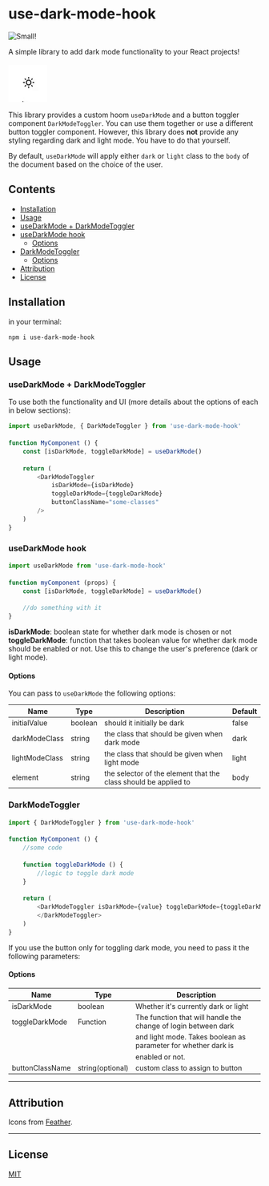 # use-dark-mode-hook

![Small!](https://img.shields.io/bundlephobia/min/use-dark-mode-hook)

A simple library to add dark mode functionality to your React projects!

![Demo](./demo.gif)

This library provides a custom hoom `useDarkMode` and a button toggler component `DarkModeToggler`. You can use them together or use a different button toggler component. However, this library does **not** provide any styling regarding dark and light mode. You have to do that yourself.

By default, `useDarkMode` will apply either `dark` or `light` class to the `body` of the document based on the choice of the user.

## Contents

- [Installation](#installation)
- [Usage](#usage)
- [useDarkMode + DarkModeToggler](#usedarkmode--darkmodetoggler)
- [useDarkMode hook](#usedarkmode-hook)
    - [Options](#options)
- [DarkModeToggler](#darkmodetoggler)
    - [Options](#options-1)
- [Attribution](#attribution)
- [License](#license)

## Installation

in your terminal:

```
npm i use-dark-mode-hook
```

## Usage

### useDarkMode + DarkModeToggler

To use both the functionality and UI (more details about the options of each in below sections):

```js
import useDarkMode, { DarkModeToggler } from 'use-dark-mode-hook'

function MyComponent () {
    const [isDarkMode, toggleDarkMode] = useDarkMode()

    return (
        <DarkModeToggler 
            isDarkMode={isDarkMode} 
            toggleDarkMode={toggleDarkMode}
            buttonClassName="some-classes"
        />
    )
}
```

### useDarkMode hook

```js
import useDarkMode from 'use-dark-mode-hook'

function myComponent (props) {
    const [isDarkMode, toggleDarkMode] = useDarkMode()

    //do something with it
}
```

**isDarkMode**: boolean state for whether dark mode is chosen or not
**toggleDarkMode**: function that takes boolean value for whether dark mode should be enabled or not. Use this to change the user's preference (dark or light mode).

#### Options

You can pass to `useDarkMode` the following options:

| Name           | Type    | Description                                                     | Default |
| -------------- | ------- | --------------------------------------------------------------- | ------- |
| initialValue   | boolean | should it initially be dark                                     | false   |
| darkModeClass  | string  | the class that should be given when dark mode                   | dark    |
| lightModeClass | string  | the class that should be given when light mode                  | light   |
| element        | string  | the selector of the element that the class should be applied to | body    |


### DarkModeToggler

```js
import { DarkModeToggler } from 'use-dark-mode-hook'

function MyComponent () {
    //some code

    function toggleDarkMode () {
        //logic to toggle dark mode
    }

    return (
        <DarkModeToggler isDarkMode={value} toggleDarkMode={toggleDarkMode}>
        </DarkModeToggler>
    )
}
```

If you use the button only for toggling dark mode, you need to pass it the following parameters:

#### Options

| Name            | Type             | Description                                                    |
| --------------- | ---------------- | -------------------------------------------------------------- |
| isDarkMode      | boolean          | Whether it's currently dark or light                           |
| toggleDarkMode  | Function         | The function that will handle the change of login between dark |
|                 |                  | and light mode. Takes boolean as parameter for whether dark is |
|                 |                  | enabled or not.                                                |
| buttonClassName | string(optional) | custom class to assign to button                               |


---

## Attribution

Icons from [Feather](https://feathericons.com/).

---

## License

[MIT](./LICENSE)
